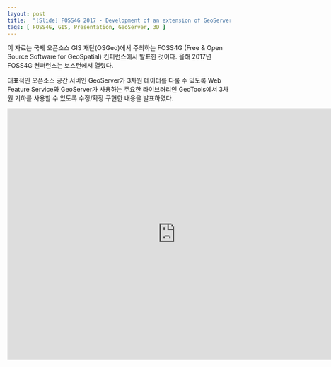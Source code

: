 ```yaml
---
layout: post
title:  "[Slide] FOSS4G 2017 - Development of an extension of GeoServer Extension for handling 3d spatial data"
tags: [ FOSS4G, GIS, Presentation, GeoServer, 3D ]
---
```


이 자료는 국제 오픈소스 GIS 재단(OSGeo)에서 주최하는 FOSS4G (Free & Open Source Software for GeoSpatial) 컨퍼런스에서 발표한 것이다. 올해 2017년 FOSS4G 컨퍼런스는 보스턴에서 열렸다.

대표적인 오픈소스 공간 서버인 GeoServer가 3차원 데이터를 다룰 수 있도록 Web Feature Service와 GeoServer가 사용하는 주요한 라이브러리인 GeoTools에서 3차원 기하를 사용할 수 있도록 수정/확장 구현한 내용을 발표하였다.

<iframe src="https://www.slideshare.net/hyunggyuryoo/slideshelf" width="760px" height="570px" frameborder="0" marginwidth="0" marginheight="0" scrolling="no" style="border:none;" allowfullscreen webkitallowfullscreen mozallowfullscreen></iframe>
